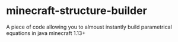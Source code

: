 # minecraft-structure-builder
A piece of code allowing you to almoust instantly build parametrical equations in java minecraft 1.13+
